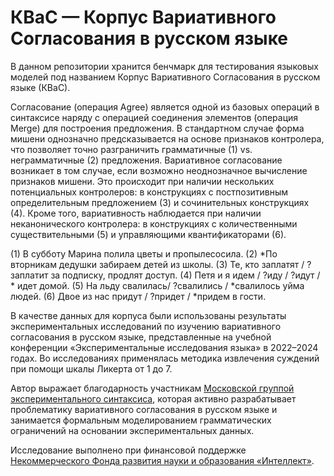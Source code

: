 # КВаС — Корпус Вариативного Согласования в русском языке
В данном репозитории хранится бенчмарк для тестирования языковых моделей под названием Корпус Вариативного Согласования в русском языке (КВаС).

Согласование (операция Agree) является одной из базовых операций в синтаксисе наряду с операцией соединения элементов (операция Merge) для построения предложения. В стандартном случае форма мишени однозначно предсказывается на основе признаков контролера, что позволяет точно разграничить грамматичные (1) vs. неграмматичные (2) предложения. Вариативное согласование возникает в том случае, если возможно неоднозначное вычисление признаков мишени. Это происходит при наличии нескольких потенциальных контролеров: в конструкциях с постпозитивным определительным предложением (3) и сочинительных конструкциях (4). Кроме того, вариативность наблюдается при наличии неканонического контролера: в конструкциях с количественными существительными (5) и управляющими квантификаторами (6).

(1) В субботу Марина полила цветы и пропылесосила.
(2) *По вторникам дедушки забираем детей из школы.
(3) Те, кто заплатят / ?заплатит за подписку, продлят доступ.
(4) Петя и я идем / ?иду / ?идут / * идет домой.
(5) На льду свалилась/ ?свалились / *свалилось уйма людей.
(6) Двое из нас придут / ?придет / *придем в гости.

В качестве данных для корпуса были использованы результаты экспериментальных исследований по изучению вариативного согласования в русском языке, представленные на учебной конференции «Экспериментальные исследования языка» в 2022–2024 годах. Во исследованиях применялась методика извлечения суждений при помощи шкалы Ликерта от 1 до 7.

Автор выражает благодарность участникам <a href="https://expsynt.com/">Московской группой экспериментального синтаксиса</a>, которая активно разрабатывает проблематику вариативного согласования в русском языке и занимается формальным моделированием грамматических ограничений на основании экспериментальных данных.

Исследование выполнено при финансовой поддержке <a href="https://intellect-foundation.ru/">Некоммерческого Фонда развития науки и образования «Интеллект»</a>.  
